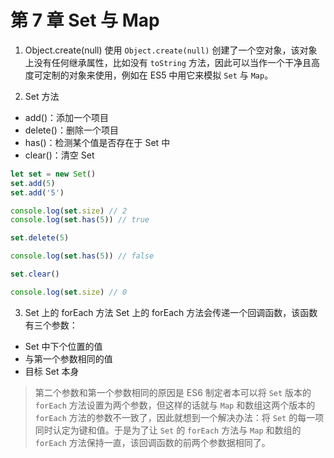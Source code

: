 # 第 7 章 Set 与 Map

1. Object.create(null)
使用 `Object.create(null)` 创建了一个空对象，该对象上没有任何继承属性，比如没有 `toString` 方法，因此可以当作一个干净且高度可定制的对象来使用，例如在 ES5 中用它来模拟 `Set` 与 `Map`。

2. Set 方法
* add()：添加一个项目
* delete()：删除一个项目
* has()：检测某个值是否存在于 Set 中
* clear()：清空 Set

```js
let set = new Set()
set.add(5)
set.add('5')

console.log(set.size) // 2
console.log(set.has(5)) // true

set.delete(5)

console.log(set.has(5)) // false

set.clear()

console.log(set.size) // 0
```

3. Set 上的 forEach 方法
Set 上的 forEach 方法会传递一个回调函数，该函数有三个参数：
* Set 中下个位置的值
* 与第一个参数相同的值
* 目标 Set 本身

> 第二个参数和第一个参数相同的原因是 ES6 制定者本可以将 `Set` 版本的 `forEach` 方法设置为两个参数，但这样的话就与 `Map` 和数组这两个版本的 `forEach` 方法的参数不一致了，因此就想到一个解决办法：将 `Set` 的每一项同时认定为键和值。于是为了让 `Set` 的 `forEach` 方法与 `Map` 和数组的 `forEach` 方法保持一直，该回调函数的前两个参数据相同了。